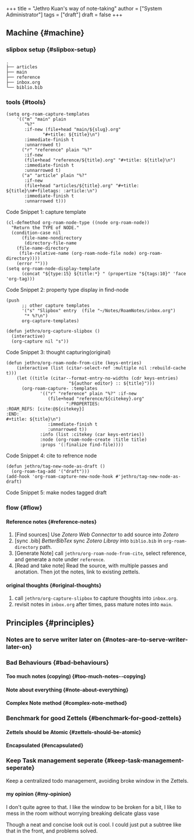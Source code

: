 +++
title = "Jethro Kuan's way of note-taking"
author = ["System Administrator"]
tags = ["draft"]
draft = false
+++

## Machine {#machine}


### slipbox setup {#slipbox-setup}

```text
.
├── articles
├── main
├── reference
├── inbox.org
└── biblio.bib
```


### tools {#tools}

```emacs-lisp
(setq org-roam-capture-templates
    '(("m" "main" plain
       "%?"
       :if-new (file+head "main/${slug}.org"
			  "#+title: ${title}\n")
       :immediate-finish t
       :unnarrowed t)
      ("r" "reference" plain "%?"
       :if-new
       (file+head "reference/${title}.org" "#+title: ${title}\n")
       :immediate-finish t
       :unnarrowed t)
      ("a" "article" plain "%?"
       :if-new
       (file+head "articles/${title}.org" "#+title: ${title}\n#+filetags: :article:\n")
       :immediate-finish t
       :unnarrowed t)))

```

<div class="src-block-caption">
  <span class="src-block-number">Code Snippet 1</span>:
  capture template
</div>

```emacs-lisp
(cl-defmethod org-roam-node-type ((node org-roam-node))
  "Return the TYPE of NODE."
  (condition-case nil
      (file-name-nondirectory
       (directory-file-name
	(file-name-directory
	 (file-relative-name (org-roam-node-file node) org-roam-directory))))
    (error "")))
(setq org-roam-node-display-template
      (concat "${type:15} ${title:*} " (propertize "${tags:10}" 'face 'org-tag)))
```

<div class="src-block-caption">
  <span class="src-block-number">Code Snippet 2</span>:
  property type display in find-node
</div>

```emacs-lisp
(push
      ;; other capture templates
      '("s" "Slipbox" entry  (file "~/Notes/RoamNotes/inbox.org")
       "* %?\n")
      org-capture-templates)

(defun jethro/org-capture-slipbox ()
  (interactive)
  (org-capture nil "s"))
```

<div class="src-block-caption">
  <span class="src-block-number">Code Snippet 3</span>:
  thought capturing(original)
</div>

```emacs-lisp
(defun jethro/org-roam-node-from-cite (keys-entries)
    (interactive (list (citar-select-ref :multiple nil :rebuild-cache t)))
    (let ((title (citar--format-entry-no-widths (cdr keys-entries)
						"${author editor} :: ${title}")))
      (org-roam-capture- :templates
			 '(("r" "reference" plain "%?" :if-new
			    (file+head "reference/${citekey}.org"
				       ":PROPERTIES:
:ROAM_REFS: [cite:@${citekey}]
:END:
#+title: ${title}\n")
			    :immediate-finish t
			    :unnarrowed t))
			 :info (list :citekey (car keys-entries))
			 :node (org-roam-node-create :title title)
			 :props '(:finalize find-file))))
```

<div class="src-block-caption">
  <span class="src-block-number">Code Snippet 4</span>:
  cite to refrence node
</div>

```emacs-lisp
(defun jethro/tag-new-node-as-draft ()
  (org-roam-tag-add '("draft")))
(add-hook 'org-roam-capture-new-node-hook #'jethro/tag-new-node-as-draft)
```

<div class="src-block-caption">
  <span class="src-block-number">Code Snippet 5</span>:
  make nodes tagged draft
</div>


### flow {#flow}


#### Reference notes {#reference-notes}

1.  [Find sources] Use _Zotero Web Connector_ to add source into _Zotero_
2.  [sync .bib] _BetterBibTex_ sync _Zotero Libray_ into `biblio.bib` in `org-roam-directory` path.
3.  [Generate Note] call `jethro/org-roam-node-from-cite`, select reference, and generate a note under `reference`.
4.  [Read and take note] Read the source, with multiple passes and anotation. Then jot the notes, link to existing zettels.


#### original thoughts {#original-thoughts}

1.  call `jethro/org-capture-slipbox` to capture thoughts into `inbox.org`.
2.  revisit notes in `inbox.org` after times, pass mature notes into `main`.


## Principles {#principles}


### Notes are to **serve** writer later on {#notes-are-to-serve-writer-later-on}


### Bad Behaviours {#bad-behaviours}


#### Too much notes (copying) {#too-much-notes--copying}


#### Note about everything {#note-about-everything}


#### Complex Note method {#complex-note-method}


### Benchmark for good Zettels {#benchmark-for-good-zettels}


#### Zettels should be Atomic {#zettels-should-be-atomic}


#### Encapsulated {#encapsulated}


### Keep Task management seperate {#keep-task-management-seperate}

Keep a centralized todo management, avoiding broke window in the Zettels.


#### my opinion {#my-opinion}

I don't quite agree to that. I like the window to be broken for a bit, I like to mess in the room without worrying breaking delicate glass vase

Though a neat and concise look out is cool. I could just put a subtree like that in the front, and problems solved.